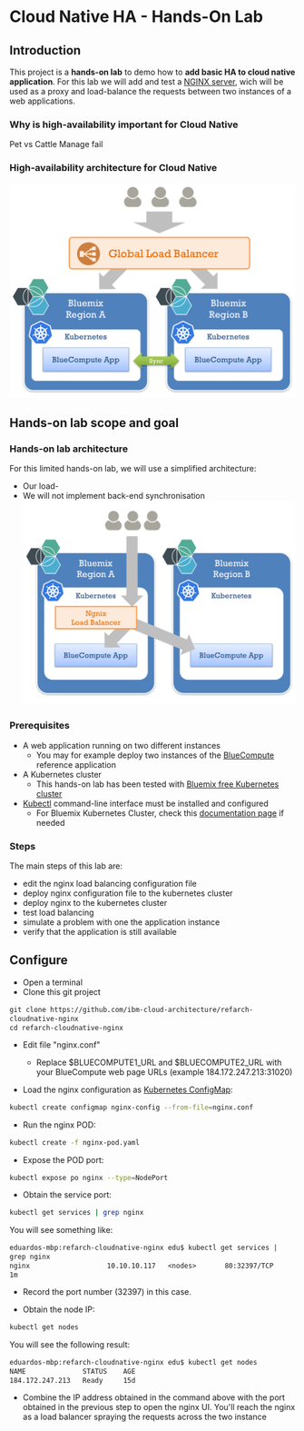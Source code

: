 # Cloud Native HA - Hands-On Lab

## Introduction

This project is a **hands-on lab** to demo how to **add basic HA to cloud native application**.
For this lab we will add and test a [NGINX server](https://nginx.org), wich will be used as a proxy and load-balance the requests between two instances of a web applications.

### Why is high-availability important for Cloud Native
Pet vs Cattle
Manage fail

### High-availability architecture for Cloud Native
![Graph](images/ha-glb.png)

## Hands-on lab scope and goal

### Hands-on lab architecture
For this limited hands-on lab, we will use a simplified architecture:
* Our load-
* We will not implement back-end synchronisation
![Graph](images/ha-nginx.png)

### Prerequisites
* A web application running on two different instances
  * You may for example deploy two instances of the [BlueCompute](https://github.com/ibm-cloud-architecture/refarch-cloudnative-kubernetes) reference application
* A Kubernetes cluster
  * This hands-on lab has been tested with [Bluemix free Kubernetes cluster](https://console.bluemix.net/containers-kubernetes/launch)
* [Kubectl](https://kubernetes.io/docs/tasks/tools/install-kubectl/) command-line interface must be installed and configured
  * For Bluemix Kubernetes Cluster, check this [documentation page](https://console.bluemix.net/docs/containers/cs_cli_install.html) if needed

### Steps
The main steps of this lab are:
* edit the nginx load balancing configuration file
* deploy nginx configuration file to the kubernetes cluster
* deploy nginx to the kubernetes cluster
* test load balancing
* simulate a problem with one the application instance
* verify that the application is still available

## Configure
* Open a terminal
* Clone this git project

```
git clone https://github.com/ibm-cloud-architecture/refarch-cloudnative-nginx
cd refarch-cloudnative-nginx
```

* Edit file "nginx.conf"
  * Replace $BLUECOMPUTE1_URL and $BLUECOMPUTE2_URL with your BlueCompute web page URLs (example 184.172.247.213:31020)

* Load the nginx configuration as [Kubernetes ConfigMap](https://kubernetes.io/docs/tasks/configure-pod-container/configmap/):

```bash
kubectl create configmap nginx-config --from-file=nginx.conf
```

* Run the nginx POD:
```bash
kubectl create -f nginx-pod.yaml
```

* Expose the POD port:
```bash
kubectl expose po nginx --type=NodePort
```

* Obtain the service port:
```bash
kubectl get services | grep nginx
```
You will see something like:
```
eduardos-mbp:refarch-cloudnative-nginx edu$ kubectl get services | grep nginx
nginx                   10.10.10.117   <nodes>       80:32397/TCP        1m
```

* Record the port number (32397) in this case.

* Obtain the node IP:
```bash
kubectl get nodes
```
You will see the following result:
```
eduardos-mbp:refarch-cloudnative-nginx edu$ kubectl get nodes
NAME              STATUS    AGE
184.172.247.213   Ready     15d
```

* Combine the IP address obtained in the command above with the port obtained in the previous step to open the nginx UI. You'll reach the nginx as a load balancer spraying the requests across the two instance
